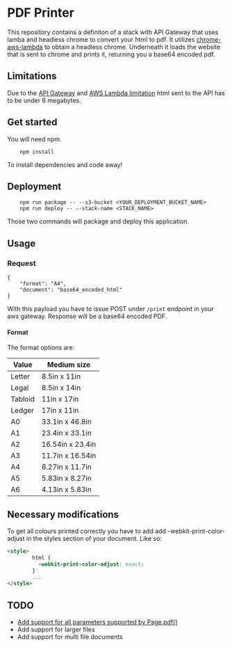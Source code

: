 # PDF Printer
This repository contains a definiton of a stack with API Gateway that uses lamba and headless chrome to convert your html to pdf.
It utilizes [chrome-aws-lambda](https://github.com/alixaxel/chrome-aws-lambda) to obtain a headless chrome.
Underneath it loads the website that is sent to chrome and prints it, returning you a base64 encoded pdf.

## Limitations
Due to the [API Gateway](https://docs.aws.amazon.com/apigateway/latest/developerguide/limits.html) and [AWS Lambda limitation](https://docs.aws.amazon.com/lambda/latest/dg/gettingstarted-limits.html) html sent to the API has to be under 6 megabytes.

## Get started
You will need npm.

```
    npm install
```
To install dependencies and code away! 

## Deployment

```
    npm run package -- --s3-bucket <YOUR_DEPLOYMENT_BUCKET_NAME> 
    npm run deploy -- --stack-name <STACK_NAME>
```
Those two commands will package and deploy this application. 

## Usage

### Request
```
{
    "format": "A4",
    "document": "base64_encoded_html"
}
```
With this payload you have to issue POST under `/print` endpoint in your aws gateway. Response will be a base64 encoded PDF.

#### Format

The format options are:

Value | Medium size
------------ | -------------
Letter| 8.5in x 11in
Legal| 8.5in x 14in
Tabloid| 11in x 17in
Ledger| 17in x 11in
A0| 33.1in x 46.8in
A1| 23.4in x 33.1in
A2| 16.54in x 23.4in
A3| 11.7in x 16.54in
A4| 8.27in x 11.7in
A5| 5.83in x 8.27in
A6| 4.13in x 5.83in


## Necessary modifications
To get all colours printed correctly you have to add add -webkit-print-color-adjust in the styles section of your document.
Like so:
```html
<style>
		html {
		  -webkit-print-color-adjust: exact;
		}
        ...
</style>
```

## TODO
* [Add support for all parameters supported by Page.pdf()](https://github.com/Rozchmurzeni/pdf-printer/issues/1)
* Add support for larger files
* Add support for multi file documents